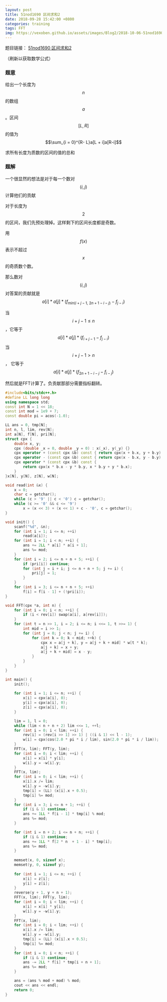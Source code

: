 ```yaml
---
layout: post
title: 51nod1690 区间求和2
date: 2018-09-28 15:42:00 +0800
categories: training
tags: FFT
img: https://vexoben.github.io/assets/images/Blog2/2018-10-06-51nod1690-区间求和2.png
---
```


题目链接： [51nod1690 区间求和2][1]

（刷新以获取数学公式）

### **题意**

给出一个长度为$$n$$的数组$$a$$。区间$$[L,R]$$的值为 $$\sum_{i = 0}^{R- L}a[L + i]a[R-i]$$

求所有长度为质数的区间的值的总和

### **题解**

一个很显然的想法是对于每一个数对$$(i, j)$$计算他们的贡献

对于长度为$$2$$的区间，我们先预处理掉。这样剩下的区间长度都是奇数。

用$$f(x)$$表示不超过$$x$$的奇质数个数。

那么数对$$(i,j)$$对答案的贡献就是 $$a[i]*a[j]*(f_{min(i + j - 1,\ 2n + 1 - i - j)} -f_{j - i})$$

当$$i + j - 1 ≤ n$$，它等于$$a[i] * a[j] * (f_{i + j - 1} - f_{j - i})$$
当$$i + j - 1 > n$$， 它等于$$a[i] * a[j] * (f_{2n + 1 - i - j} - f_{i - j})$$

然后就是FFT计算了。负贡献那部分需要指标翻转。

```cpp
#include<bits/stdc++.h>
#define LL long long
using namespace std;
const int N = 1 << 18;
const int mod = 1e9 + 7;
const double pi = acos(-1.0);

LL ans = 0, tmp[N];
int n, l, lim, rev[N];
int a[N], f[N], pri[N];
struct cpx {
	double x, y;
	cpx (double _x = 0, double _y = 0) : x(_x), y(_y) {}
	cpx operator + (const cpx &b) const { return cpx(x + b.x, y + b.y); }
	cpx operator - (const cpx &b) const { return cpx(x - b.x, y - b.y); }
	cpx operator * (const cpx &b) const {
		return cpx(x * b.x - y * b.y, x * b.y + y * b.x);
	}
}x[N], y[N], z[N], w[N];

void read(int &x) {
	x = 0;
	char c = getchar();
	while (c > '9' || c < '0') c = getchar();
	while (c >= '0' && c <= '9')
		x = (x << 3) + (x << 1) + c - '0', c = getchar();
}

void init() {
	scanf("%d", &n);
	for (int i = 1; i <= n; ++i)
		read(a[i]);
	for (int i = 1; i < n; ++i) {
		ans += 2LL * a[i] * a[i + 1];
		ans %= mod;
	}
	for (int i = 2; i <= n + n + 5; ++i) {
		if (pri[i]) continue;
		for (int j = i + i; j <= n + n + 5; j += i) {
			pri[j] = 1;
		}
	}
	for (int i = 3; i <= n + n + 5; ++i)
		f[i] = f[i - 1] + (!pri[i]);
}

void FFT(cpx *a, int n) {
	for (int i = 0; i < n; ++i) {
		if (i < rev[i]) swap(a[i], a[rev[i]]);
	}
	for (int t = n >> 1, i = 2; i <= n; i <<= 1, t >>= 1) {
		int mid = i >> 1;
		for (int j = 0; j < n; j += i) {
			for (int k = 0; k < mid; ++k) {
				cpx x = a[j + k], y = a[j + k + mid] * w[t * k];
				a[j + k] = x + y;
				a[j + k + mid] = x - y;
			}
		}
	}
}

int main() {
	init();
	
	for (int i = 1; i <= n; ++i) {
		x[i] = cpx(a[i], 0);
		y[i] = cpx(a[i], 0);
		z[i] = cpx(a[i], 0);
	}

	lim = 1, l = 0;
	while (lim < n + n + 2) lim <<= 1, ++l;
	for (int i = 0; i < lim; ++i) {
		rev[i] = (rev[i >> 1] >> 1) | ((i & 1) << l - 1);
		w[i] = cpx(cos(2.0 * pi * i / lim), sin(2.0 * pi * i / lim));
	}
	FFT(x, lim); FFT(y, lim); 	
	for (int i = 0; i < lim; ++i) {
		x[i] = x[i] * y[i];
		w[i].y = -w[i].y;
	}
	FFT(x, lim);
	for (int i = 0; i < lim; ++i) {
		x[i].x /= lim;
		w[i].y = -w[i].y;
		tmp[i] = (LL) (x[i].x + 0.5);
		tmp[i] %= mod;
	}
	for (int i = 3; i <= n + 1; ++i) {
		if (i & 1) continue;
		ans += 1LL * f[i - 1] * tmp[i] % mod;
		ans %= mod;
	}

	for (int i = n + 2; i <= n + n; ++i) {
		if (i & 1) continue;
		ans += 1LL * f[2 * n  + 1 - i] * tmp[i];
		ans %= mod;
	}
	
	memset(x, 0, sizeof x);
	memset(y, 0, sizeof y);
	
	for (int i = 1; i <= n; ++i) {
		x[i] = z[i];
		y[i] = z[i];
	}
	reverse(y + 1, y + n + 1);
	FFT(x, lim); FFT(y, lim);
	for (int i = 0; i < lim; ++i) {
		x[i] = x[i] * y[i];
		w[i].y = -w[i].y;
	}
	FFT(x, lim);
	for (int i = 0; i < lim; ++i) {
		x[i].x /= lim;
		w[i].y = -w[i].y;
		tmp[i] = (LL) (x[i].x + 0.5);
		tmp[i] %= mod;
	}
	for (int i = 0; i < n; ++i) {
		if (i & 1) continue;
		ans -= 2LL * f[i] * tmp[i + n + 1];
		ans %= mod;
	}

	ans = (ans % mod + mod) % mod;
	cout << ans << endl;
	return 0;
}
```

[1]:https://www.51nod.com/onlineJudge/questionCode.html#!problemId=1690